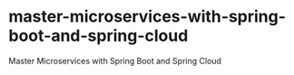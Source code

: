 # master-microservices-with-spring-boot-and-spring-cloud
Master Microservices with Spring Boot and Spring Cloud
